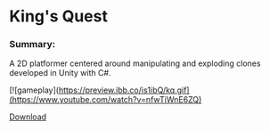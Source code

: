 # King's Quest

### Summary:

A 2D platformer centered around manipulating and exploding clones developed in Unity with C#.

[![gameplay](https://preview.ibb.co/is1ibQ/kq.gif](https://www.youtube.com/watch?v=nfwTiWnE6ZQ)

[Download](http://www.haydenmcfarland.me/downloads/kq.zip)
